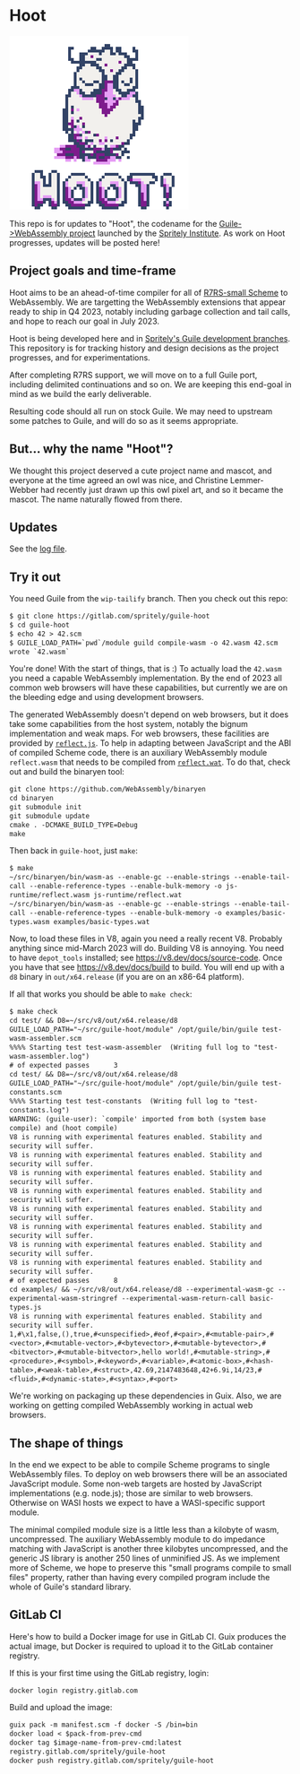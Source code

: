 # Hoot

![Hoot logo](./hoot.png)

This repo is for updates to "Hoot", the codename for the
[Guile->WebAssembly
project](https://spritely.institute/news/guile-on-web-assembly-project-underway.html)
launched by the [Spritely Institute](https://spritely.institute/).  As
work on Hoot progresses, updates will be posted here!

## Project goals and time-frame

Hoot aims to be an ahead-of-time compiler for all of [R7RS-small
Scheme](https://small.r7rs.org/) to WebAssembly.  We are targetting the
WebAssembly extensions that appear ready to ship in Q4 2023, notably
including garbage collection and tail calls, and hope to reach our goal
in July 2023.

Hoot is being developed here and in [Spritely's Guile development
branches](https://gitlab.com/spritely/guile).  This repository is for
tracking history and design decisions as the project progresses, and for
experimentations.

After completing R7RS support, we will move on to a full Guile port,
including delimited continuations and so on.  We are keeping this
end-goal in mind as we build the early deliverable.

Resulting code should all run on stock Guile.  We may need to upstream
some patches to Guile, and will do so as it seems appropriate.

## But... why the name "Hoot"?

We thought this project deserved a cute project name and mascot, and
everyone at the time agreed an owl was nice, and Christine
Lemmer-Webber had recently just drawn up this owl pixel art, and
so it became the mascot.
The name naturally flowed from there.

## Updates

See the [log file](design/log.md).

## Try it out

You need Guile from the `wip-tailify` branch.  Then you check out this
repo:

```
$ git clone https://gitlab.com/spritely/guile-hoot
$ cd guile-hoot
$ echo 42 > 42.scm
$ GUILE_LOAD_PATH=`pwd`/module guild compile-wasm -o 42.wasm 42.scm
wrote `42.wasm`
```

You're done!  With the start of things, that is :)  To actually load the
`42.wasm` you need a capable WebAssembly implementation.  By the end of
2023 all common web browsers will have these capabilities, but currently
we are on the bleeding edge and using development browsers.

The generated WebAssembly doesn't depend on web browsers, but it does
take some capabilities from the host system, notably the bignum
implementation and weak maps.  For web browsers, these facilities are
provided by [`reflect.js`](./js-runtime/reflect.js).  To help in
adapting between JavaScript and the ABI of compiled Scheme code, there
is an auxiliary WebAssembly module `reflect.wasm` that needs to be
compiled from [`reflect.wat`](./js-runtime/reflect.wat).  To do that,
check out and build the binaryen tool:

```
git clone https://github.com/WebAssembly/binaryen
cd binaryen
git submodule init
git submodule update
cmake . -DCMAKE_BUILD_TYPE=Debug
make
```

Then back in `guile-hoot`, just `make`:

```
$ make
~/src/binaryen/bin/wasm-as --enable-gc --enable-strings --enable-tail-call --enable-reference-types --enable-bulk-memory -o js-runtime/reflect.wasm js-runtime/reflect.wat
~/src/binaryen/bin/wasm-as --enable-gc --enable-strings --enable-tail-call --enable-reference-types --enable-bulk-memory -o examples/basic-types.wasm examples/basic-types.wat
```

Now, to load these files in V8, again you need a really recent V8.
Probably anything since mid-March 2023 will do.  Building V8 is
annoying.  You need to have `depot_tools` installed; see
https://v8.dev/docs/source-code.  Once you have that see
https://v8.dev/docs/build to build.  You will end up with a `d8` binary
in `out/x64.release` (if you are on an x86-64 platform).

If all that works you should be able to `make check`:

```
$ make check
cd test/ && D8=~/src/v8/out/x64.release/d8 GUILE_LOAD_PATH="~/src/guile-hoot/module" /opt/guile/bin/guile test-wasm-assembler.scm
%%%% Starting test test-wasm-assembler  (Writing full log to "test-wasm-assembler.log")
# of expected passes      3
cd test/ && D8=~/src/v8/out/x64.release/d8 GUILE_LOAD_PATH="~/src/guile-hoot/module" /opt/guile/bin/guile test-constants.scm
%%%% Starting test test-constants  (Writing full log to "test-constants.log")
WARNING: (guile-user): `compile' imported from both (system base compile) and (hoot compile)
V8 is running with experimental features enabled. Stability and security will suffer.
V8 is running with experimental features enabled. Stability and security will suffer.
V8 is running with experimental features enabled. Stability and security will suffer.
V8 is running with experimental features enabled. Stability and security will suffer.
V8 is running with experimental features enabled. Stability and security will suffer.
V8 is running with experimental features enabled. Stability and security will suffer.
V8 is running with experimental features enabled. Stability and security will suffer.
V8 is running with experimental features enabled. Stability and security will suffer.
# of expected passes      8
cd examples/ && ~/src/v8/out/x64.release/d8 --experimental-wasm-gc --experimental-wasm-stringref --experimental-wasm-return-call basic-types.js
V8 is running with experimental features enabled. Stability and security will suffer.
1,#\x1,false,(),true,#<unspecified>,#eof,#<pair>,#<mutable-pair>,#<vector>,#<mutable-vector>,#<bytevector>,#<mutable-bytevector>,#<bitvector>,#<mutable-bitvector>,hello world!,#<mutable-string>,#<procedure>,#<symbol>,#<keyword>,#<variable>,#<atomic-box>,#<hash-table>,#<weak-table>,#<struct>,42.69,2147483648,42+6.9i,14/23,#<fluid>,#<dynamic-state>,#<syntax>,#<port>
```

We're working on packaging up these dependencies in Guix.  Also, we are
working on getting compiled WebAssembly working in actual web browsers.

## The shape of things

In the end we expect to be able to compile Scheme programs to single
WebAssembly files.  To deploy on web browsers there will be an
associated JavaScript module.  Some  non-web targets are hosted by
JavaScript implementations (e.g. node.js); those are similar to web
browsers.  Otherwise on WASI hosts we expect to have a WASI-specific
support module.

The minimal compiled module size is a little less than a kilobyte of
wasm, uncompressed.  The auxiliary WebAssembly module to do impedance
matching with JavaScript is another three kilobytes uncompressed, and
the generic JS library is another 250 lines of unminified JS.  As we
implement more of Scheme, we hope to preserve this "small programs
compile to small files" property, rather than having every compiled
program include the whole of Guile's standard library.

## GitLab CI

Here's how to build a Docker image for use in GitLab CI.  Guix
produces the actual image, but Docker is required to upload it to the
GitLab container registry.

If this is your first time using the GitLab registry, login:

```
docker login registry.gitlab.com
```

Build and upload the image:

```
guix pack -m manifest.scm -f docker -S /bin=bin
docker load < $pack-from-prev-cmd
docker tag $image-name-from-prev-cmd:latest registry.gitlab.com/spritely/guile-hoot
docker push registry.gitlab.com/spritely/guile-hoot
```
